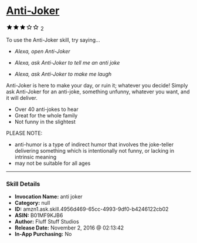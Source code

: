 # [Anti-Joker](http://alexa.amazon.com/#skills/amzn1.ask.skill.4956d469-65cc-4993-9df0-b4246122cb02)
![3 stars](../../images/ic_star_black_18dp_1x.png)![3 stars](../../images/ic_star_black_18dp_1x.png)![3 stars](../../images/ic_star_black_18dp_1x.png)![3 stars](../../images/ic_star_border_black_18dp_1x.png)![3 stars](../../images/ic_star_border_black_18dp_1x.png) 2

To use the Anti-Joker skill, try saying...

* *Alexa, open Anti-Joker*

* *Alexa, ask Anti-Joker to tell me an anti joke*

* *Alexa, ask Anti-Joker to make me laugh*

Anti-Joker is here to make your day, or ruin it; whatever you decide! Simply ask Anti-Joker for an anti-joke, something unfunny, whatever you want, and it will deliver. 

- Over 40 anti-jokes to hear
- Great for the whole family
- Not funny in the slightest

PLEASE NOTE: 
- anti-humor is a type of indirect humor that involves the joke-teller delivering something which is intentionally not funny, or lacking in intrinsic meaning
- may not be suitable for all ages

***

### Skill Details

* **Invocation Name:** anti joker
* **Category:** null
* **ID:** amzn1.ask.skill.4956d469-65cc-4993-9df0-b4246122cb02
* **ASIN:** B01MF9KJB6
* **Author:** Fluff Stuff Studios
* **Release Date:** November 2, 2016 @ 02:13:42
* **In-App Purchasing:** No
